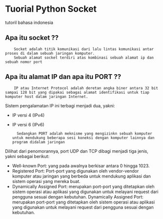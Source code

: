 # Tuorial Python Socket
tutoril bahasa indonesia

## Apa itu socket ??
        Socket adalah titik komunikasi dari lalu lintas komunikasi antar proses di dalam sebuah jaringan komputer.
        Sebuah alamat socket terdiri atas kombinasi sebuah alamat ip dan sebuah nomor port

## Apa itu alamat IP dan apa itu PORT ??
        IP atau Internet Protocol adalah deretan angka biner antara 32 bit sampai 128 bit yang dipakai sebagai alamat identifikasi untuk tiap komputer host dalam jaringan Internet.
Sistem pengalamatan IP ini terbagi menjadi dua, yakni:
- IP versi 4 (IPv4)
- IP versi 6 (IPv6)

        Sedangkan PORT adalah meknisme yang mengizinkn sebuah komputer untuk mendukung beberapa sesi koneksi dengan komputer lainnya dan program didalam jaringan
Dilihat dari penomorannya, port UDP dan TCP dibagi menjadi tiga jenis, yakni sebagai berikut:
- Well-known Port: yang pada awalnya berkisar antara 0 hingga 1023.
- Registered Port: Port-port yang digunakan oleh vendor-vendor komputer atau jaringan yang berbeda untuk mendukung aplikasi dan sistem operasi yang mereka buat.
- Dynamically Assigned Port: merupakan port-port yang ditetapkan oleh sistem operasi atau aplikasi yang digunakan untuk melayani request dari pengguna sesuai dengan kebutuhan. Dynamically Assigned Port: merupakan port-port yang ditetapkan oleh sistem operasi atau aplikasi yang digunakan untuk melayani request dari pengguna sesuai dengan kebutuhan.
